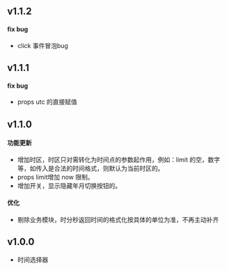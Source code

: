 ## v1.1.2
#### fix bug
* click 事件冒泡bug

## v1.1.1
#### fix bug
* props utc 的直接赋值

## v1.1.0
#### 功能更新

* 增加时区，时区只对需转化为时间点的参数起作用，例如：limit 的空，数字等，如传入是合法的时间格式，则默认为当前时区的。
* props limit增加 now 限制。
* 增加开关，显示隐藏年月切换按钮的。

#### 优化

* 剔除业务模块，时分秒返回时间的格式化按具体的单位为准，不再主动补齐

## v1.0.0
* 时间选择器
